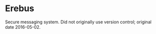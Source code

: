 # Erebus
Secure messaging system. Did not originally use version control; original date 2016-05-02.
